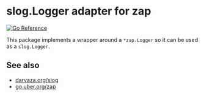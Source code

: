 # slog.Logger adapter for zap

[![Go Reference](https://pkg.go.dev/badge/darvaza.org/slog/handlers/zap.svg)](https://pkg.go.dev/darvaza.org/slog/handlers/zap)

This package implements a wrapper around a `*zap.Logger` so
it can be used as a `slog.Logger`.

## See also

* [darvaza.org/slog](https://pkg.go.dev/darvaza.org/slog)
* [go.uber.org/zap](https://go.uber.org/zap)
